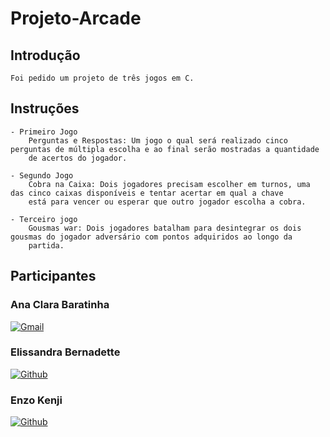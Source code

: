 # Projeto-Arcade

## Introdução

    Foi pedido um projeto de três jogos em C.
    
## Instruções

    - Primeiro Jogo
        Perguntas e Respostas: Um jogo o qual será realizado cinco perguntas de múltipla escolha e ao final serão mostradas a quantidade 
        de acertos do jogador.

    - Segundo Jogo
        Cobra na Caixa: Dois jogadores precisam escolher em turnos, uma das cinco caixas disponíveis e tentar acertar em qual a chave 
        está para vencer ou esperar que outro jogador escolha a cobra.

    - Terceiro jogo
        Gousmas war: Dois jogadores batalham para desintegrar os dois gousmas do jogador adversário com pontos adquiridos ao longo da 
        partida.

## Participantes

### Ana Clara Baratinha

[![Gmail](https://img.shields.io/badge/Gmail-D14836?style=for-the-badge&logo=gmail&logoColor=white)](mailto:)

### Elissandra Bernadette

[![Github](https://img.shields.io/badge/GitHub-100000?style=for-the-badge&logo=github&logoColor=white)](https://github.com/elisabdon)

### Enzo Kenji

[![Github](https://img.shields.io/badge/GitHub-100000?style=for-the-badge&logo=github&logoColor=white)](https://github.com/Jkenji)
